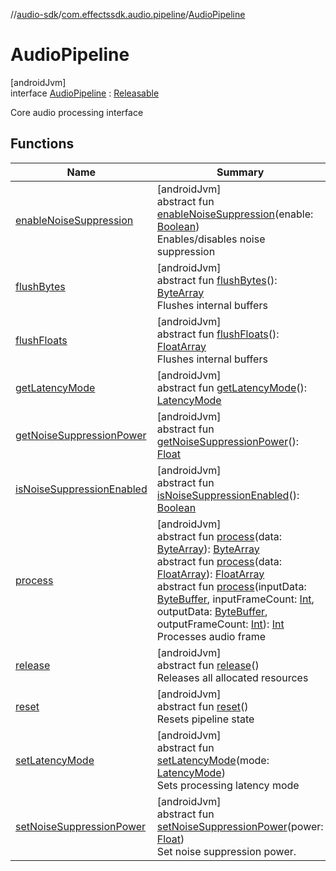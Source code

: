 //[audio-sdk](../../../index.md)/[com.effectssdk.audio.pipeline](../index.md)/[AudioPipeline](index.md)

# AudioPipeline

[androidJvm]\
interface [AudioPipeline](index.md) : [Releasable](../-releasable/index.md)

Core audio processing interface

## Functions

| Name | Summary |
|---|---|
| [enableNoiseSuppression](enable-noise-suppression.md) | [androidJvm]<br>abstract fun [enableNoiseSuppression](enable-noise-suppression.md)(enable: [Boolean](https://kotlinlang.org/api/core/kotlin-stdlib/kotlin/-boolean/index.html))<br>Enables/disables noise suppression |
| [flushBytes](flush-bytes.md) | [androidJvm]<br>abstract fun [flushBytes](flush-bytes.md)(): [ByteArray](https://kotlinlang.org/api/core/kotlin-stdlib/kotlin/-byte-array/index.html)<br>Flushes internal buffers |
| [flushFloats](flush-floats.md) | [androidJvm]<br>abstract fun [flushFloats](flush-floats.md)(): [FloatArray](https://kotlinlang.org/api/core/kotlin-stdlib/kotlin/-float-array/index.html)<br>Flushes internal buffers |
| [getLatencyMode](get-latency-mode.md) | [androidJvm]<br>abstract fun [getLatencyMode](get-latency-mode.md)(): [LatencyMode](../-latency-mode/index.md) |
| [getNoiseSuppressionPower](get-noise-suppression-power.md) | [androidJvm]<br>abstract fun [getNoiseSuppressionPower](get-noise-suppression-power.md)(): [Float](https://kotlinlang.org/api/core/kotlin-stdlib/kotlin/-float/index.html) |
| [isNoiseSuppressionEnabled](is-noise-suppression-enabled.md) | [androidJvm]<br>abstract fun [isNoiseSuppressionEnabled](is-noise-suppression-enabled.md)(): [Boolean](https://kotlinlang.org/api/core/kotlin-stdlib/kotlin/-boolean/index.html) |
| [process](process.md) | [androidJvm]<br>abstract fun [process](process.md)(data: [ByteArray](https://kotlinlang.org/api/core/kotlin-stdlib/kotlin/-byte-array/index.html)): [ByteArray](https://kotlinlang.org/api/core/kotlin-stdlib/kotlin/-byte-array/index.html)<br>abstract fun [process](process.md)(data: [FloatArray](https://kotlinlang.org/api/core/kotlin-stdlib/kotlin/-float-array/index.html)): [FloatArray](https://kotlinlang.org/api/core/kotlin-stdlib/kotlin/-float-array/index.html)<br>abstract fun [process](process.md)(inputData: [ByteBuffer](https://developer.android.com/reference/kotlin/java/nio/ByteBuffer.html), inputFrameCount: [Int](https://kotlinlang.org/api/core/kotlin-stdlib/kotlin/-int/index.html), outputData: [ByteBuffer](https://developer.android.com/reference/kotlin/java/nio/ByteBuffer.html), outputFrameCount: [Int](https://kotlinlang.org/api/core/kotlin-stdlib/kotlin/-int/index.html)): [Int](https://kotlinlang.org/api/core/kotlin-stdlib/kotlin/-int/index.html)<br>Processes audio frame |
| [release](../-releasable/release.md) | [androidJvm]<br>abstract fun [release](../-releasable/release.md)()<br>Releases all allocated resources |
| [reset](reset.md) | [androidJvm]<br>abstract fun [reset](reset.md)()<br>Resets pipeline state |
| [setLatencyMode](set-latency-mode.md) | [androidJvm]<br>abstract fun [setLatencyMode](set-latency-mode.md)(mode: [LatencyMode](../-latency-mode/index.md))<br>Sets processing latency mode |
| [setNoiseSuppressionPower](set-noise-suppression-power.md) | [androidJvm]<br>abstract fun [setNoiseSuppressionPower](set-noise-suppression-power.md)(power: [Float](https://kotlinlang.org/api/core/kotlin-stdlib/kotlin/-float/index.html))<br>Set noise suppression power. |